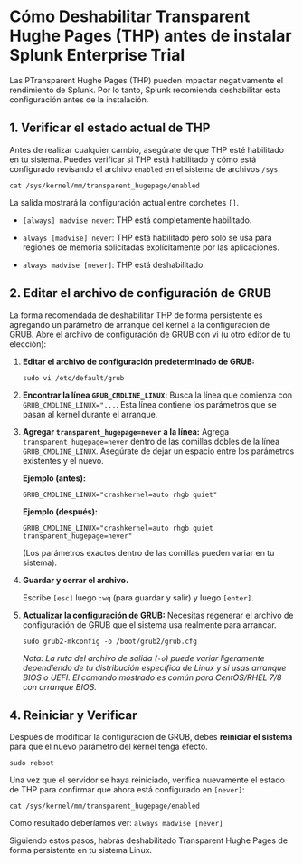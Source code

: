 # Cómo Deshabilitar Transparent Hughe Pages (THP) antes de instalar Splunk Enterprise Trial

Las PTransparent Hughe Pages (THP) pueden impactar negativamente el rendimiento de Splunk. Por lo tanto, Splunk recomienda deshabilitar esta configuración antes de la instalación.

## 1. Verificar el estado actual de THP

Antes de realizar cualquier cambio, asegúrate de que THP esté habilitado en tu sistema. Puedes verificar si THP está habilitado y cómo está configurado revisando el archivo `enabled` en el sistema de archivos `/sys`.

```
cat /sys/kernel/mm/transparent_hugepage/enabled

```

La salida mostrará la configuración actual entre corchetes `[]`.

* `[always] madvise never`: THP está completamente habilitado.

* `always [madvise] never`: THP está habilitado pero solo se usa para regiones de memoria solicitadas explícitamente por las aplicaciones.

* `always madvise [never]`: THP está deshabilitado.

## 2. Editar el archivo de configuración de GRUB

La forma recomendada de deshabilitar THP de forma persistente es agregando un parámetro de arranque del kernel a la configuración de GRUB.
Abre el archivo de configuración de GRUB con vi (u otro editor de tu elección):

1. **Editar el archivo de configuración predeterminado de GRUB:**

   ```
   sudo vi /etc/default/grub
   
   ```

2. **Encontrar la línea `GRUB_CMDLINE_LINUX`:**
   Busca la línea que comienza con `GRUB_CMDLINE_LINUX="...`. Esta línea contiene los parámetros que se pasan al kernel durante el arranque.

3. **Agregar `transparent_hugepage=never` a la línea:**
   Agrega `transparent_hugepage=never` dentro de las comillas dobles de la línea `GRUB_CMDLINE_LINUX`. Asegúrate de dejar un espacio entre los parámetros existentes y el nuevo.

   **Ejemplo (antes):**

   ```
   GRUB_CMDLINE_LINUX="crashkernel=auto rhgb quiet"
   
   ```

   **Ejemplo (después):**

   ```
   GRUB_CMDLINE_LINUX="crashkernel=auto rhgb quiet transparent_hugepage=never"
   
   ```

   (Los parámetros exactos dentro de las comillas pueden variar en tu sistema).

4. **Guardar y cerrar el archivo.**

   Escribe `[esc]` luego `:wq` (para guardar y salir) y luego `[enter]`.

5. **Actualizar la configuración de GRUB:**
   Necesitas regenerar el archivo de configuración de GRUB que el sistema usa realmente para arrancar.

   ```
   sudo grub2-mkconfig -o /boot/grub2/grub.cfg
   
   ```

   *Nota: La ruta del archivo de salida (`-o`) puede variar ligeramente dependiendo de tu distribución específica de Linux y si usas arranque BIOS o UEFI. El comando mostrado es común para CentOS/RHEL 7/8 con arranque BIOS.*

## 4. Reiniciar y Verificar

Después de modificar la configuración de GRUB, debes **reiniciar el sistema** para que el nuevo parámetro del kernel tenga efecto.

```
sudo reboot

```

Una vez que el servidor se haya reiniciado, verifica nuevamente el estado de THP para confirmar que ahora está configurado en `[never]`:

```
cat /sys/kernel/mm/transparent_hugepage/enabled

```

Como resultado deberíamos ver: `always madvise [never]`

Siguiendo estos pasos, habrás deshabilitado Transparent Hughe Pages de forma persistente en tu sistema Linux.

